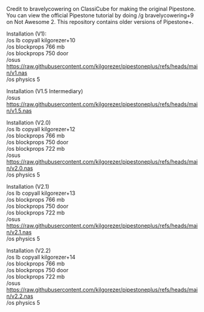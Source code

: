 Credit to bravelycowering on ClassiCube for making the original Pipestone. You can view the official Pipestone tutorial by doing /g bravelycowering+9 on Not Awesome 2.
This repository contains older versions of Pipestone+.

Installation (V1): \
/os lb copyall kilgorezer+10 \
/os blockprops 766 mb \
/os blockprops 750 door \
/osus https://raw.githubusercontent.com/kilgorezer/pipestoneplus/refs/heads/main/v1.nas \
/os physics 5

Installation (V1.5 Intermediary) \
/osus https://raw.githubusercontent.com/kilgorezer/pipestoneplus/refs/heads/main/v1.5.nas

Installation (V2.0) \
/os lb copyall kilgorezer+12 \
/os blockprops 766 mb \
/os blockprops 750 door \
/os blockprops 722 mb \
/osus https://raw.githubusercontent.com/kilgorezer/pipestoneplus/refs/heads/main/v2.0.nas \
/os physics 5

Installation (V2.1) \
/os lb copyall kilgorezer+13 \
/os blockprops 766 mb \
/os blockprops 750 door \
/os blockprops 722 mb \
/osus https://raw.githubusercontent.com/kilgorezer/pipestoneplus/refs/heads/main/v2.1.nas \
/os physics 5

Installation (V2.2) \
/os lb copyall kilgorezer+14 \
/os blockprops 766 mb \
/os blockprops 750 door \
/os blockprops 722 mb \
/osus https://raw.githubusercontent.com/kilgorezer/pipestoneplus/refs/heads/main/v2.2.nas \
/os physics 5
